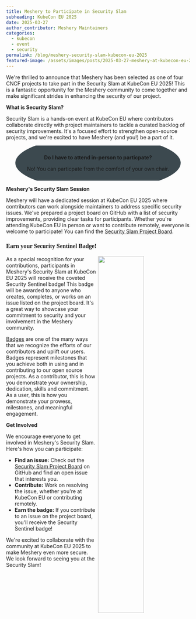 ```yaml
---
title: Meshery to Participate in Security Slam
subheading: KubeCon EU 2025
date: 2025-03-27
author_contributor: Meshery Maintainers
categories:
  - kubecon
  - event
  - security
permalink: /blog/meshery-security-slam-kubecon-eu-2025
featured-image: /assets/images/posts/2025-03-27-meshery-at-kubecon-eu-2025/kubecon-eu-2025.png
---
```


<link href="https://fonts.googleapis.com/css2?family=Baloo+Bhaina+2:wght@600&display=swap" rel="stylesheet">
<style type="text/css">
  .highlighted-text {
    font-family: 'Baloo Bhaina 2', cursive;
  }
</style>

We're thrilled to announce that Meshery has been selected as one of four CNCF projects to take part in the Security Slam at KubeCon EU 2025! This is a fantastic opportunity for the Meshery community to come together and make significant strides in enhancing the security of our project.

**What is Security Slam?**

Security Slam is a hands-on event at KubeCon EU where contributors collaborate directly with project maintainers to tackle a curated backlog of security improvements. It's a focused effort to strengthen open-source projects, and we're excited to have Meshery (and you!) be a part of it.

<div style="block-size: fit-content;clip-path: ellipse(45% 75% at 50% 50%);background-color:#3c494f;height:6rem;text-align:center;align-content:center;">
  <p><b>Do I have to attend in-person to particpate?</b></p>
  <p>No! You can particpate from the comfort of your own chair.</p>
</div>

**Meshery's Security Slam Session**

Meshery will have a dedicated session at KubeCon EU 2025 where contributors can work alongside maintainers to address specific security issues.  We've prepared a project board on GitHub with a list of security improvements, providing clear tasks for participants. Whether you're attending KubeCon EU in person or want to contribute remotely, everyone is welcome to participate! You can find the [Security Slam Project Board](https://github.com/orgs/meshery/projects/6).

<h3 class="highlighted-text">Earn your Security Sentinel Badge!</h3>

<img src="https://badges.layer5.io/assets/badges/security-sentinel/security-sentinel.png" width="50%" align="right" />

As a special recognition for your contributions, participants in Meshery's Security Slam at KubeCon EU 2025 will receive the coveted Security Sentinel badge! This badge will be awarded to anyone who creates, completes, or works on an issue listed on the project board. It's a great way to showcase your commitment to security and your involvement in the Meshery community.

[Badges](https://badges.layer5.io) are one of the many ways that we recognize the efforts of our contributors and uplift our users. Badges represent milestones that you achieve both in using and in contributing to our open source projects. As a contributor, this is how you demonstrate your ownership, dedication, skills and commitment. As a user, this is how you demonstrate your prowess, milestones, and meaningful engagement.

**Get Involved**

We encourage everyone to get involved in Meshery's Security Slam. Here's how you can participate:

* **Find an issue:** Check out the [Security Slam Project Board](https://github.com/orgs/meshery/projects/6) on GitHub and find an open issue that interests you.
* **Contribute:** Work on resolving the issue, whether you're at KubeCon EU or contributing remotely. 
* **Earn the badge:** If you contribute to an issue on the project board, you'll receive the Security Sentinel badge! 

We're excited to collaborate with the community at KubeCon EU 2025 to make Meshery even more secure. We look forward to seeing you at the Security Slam!